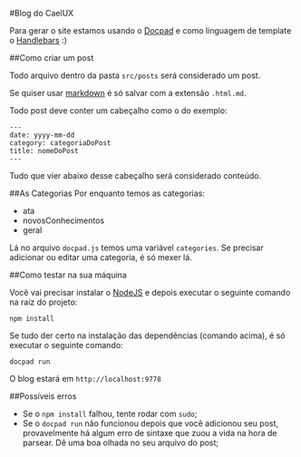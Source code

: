 #Blog do CaelUX

Para gerar o site estamos usando o [Docpad](http://docpad.org/) e como linguagem de template o [Handlebars](http://handlebarsjs.com/) :)

##Como criar um post

Todo arquivo dentro da pasta ```src/posts``` será considerado um post.

Se quiser usar [markdown](https://guides.github.com/features/mastering-markdown/) é só salvar com a extensão ```.html.md```.

Todo post deve conter um cabeçalho como o do exemplo:
```
---
date: yyyy-mm-dd
category: categoriaDoPost
title: nomeDoPost
---
```
Tudo que vier abaixo desse cabeçalho será considerado conteúdo.

##As Categorias
Por enquanto temos as categorias:
- ata
- novosConhecimentos
- geral

Lá no arquivo ```docpad.js``` temos uma variável ```categories```. Se precisar adicionar ou editar uma categoria, é só mexer lá.

##Como testar na sua máquina

Você vai precisar instalar o [NodeJS](http://nodejs.org/) e depois executar o seguinte comando na raíz do projeto:
```
npm install
```

Se tudo der certo na instalação das dependências (comando acima), é só executar o seguinte comando:
```
docpad run
```

O blog estará em ```http://localhost:9778```

##Possíveis erros
- Se o ```npm install``` falhou, tente rodar com ```sudo```;
- Se o ```docpad run``` não funcionou depois que você adicionou seu post, provavelmente há algum erro de sintaxe que zuou a vida na hora de parsear. Dê uma boa olhada no seu arquivo do post;
